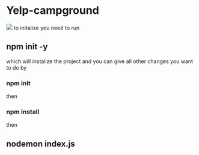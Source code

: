 # Yelp-campground
<img src="https://res.cloudinary.com/dfgfdgfddfeer43/image/upload/v1690200115/rmxqorkllhkjlsmgtldk.png" />
to initalize you need to run


<h2> npm init -y </h2>which will instalize the project and you can give all other changes you want to do by 

<h3>npm init </h3>
then

<h3>npm install</h3>

then

<h2> nodemon index.js </h2>
